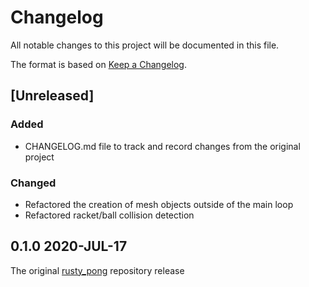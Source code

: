 # Changelog
All notable changes to this project will be documented in this file.

The format is based on [Keep a Changelog](https://keepachangelog.com/en/1.0.0/).

## [Unreleased]

### Added
- CHANGELOG.md file to track and record changes from the original project

### Changed
- Refactored the creation of mesh objects outside of the main loop
- Refactored racket/ball collision detection

## 0.1.0 2020-JUL-17

The original [rusty_pong](https://github.com/TanTanDev/rusty_pong) repository release
